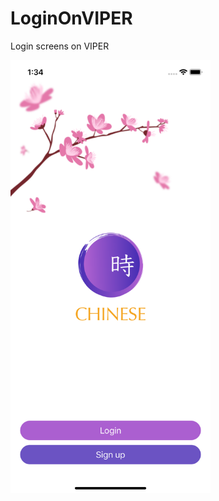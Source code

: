 # LoginOnVIPER
Login screens on VIPER

<img alt="ChineseBook" src="screenshots/ChineseBook.png" width=320 />
